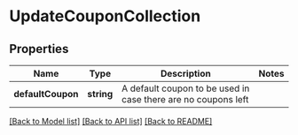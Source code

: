 # UpdateCouponCollection

## Properties
Name | Type | Description | Notes
------------ | ------------- | ------------- | -------------
**defaultCoupon** | **string** | A default coupon to be used in case there are no coupons left | 

[[Back to Model list]](../../README.md#documentation-for-models) [[Back to API list]](../../README.md#documentation-for-api-endpoints) [[Back to README]](../../README.md)



